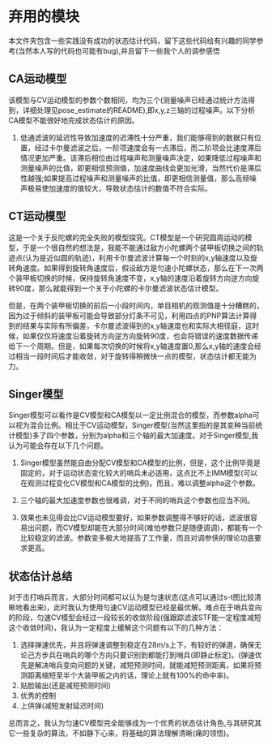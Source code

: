# 弃用的模块

本文件夹包含一些实践没有成功的状态估计代码，留下这些代码给有兴趣的同学参考(当然本人写的代码也可能有bug),并且留下一些我个人的调参感悟

## CA运动模型

该模型与CV运动模型的参数个数相同，均为三个(测量噪声已经通过统计方法得到，详细处理见pose_estimate的README),即x,y,z三轴的过程噪声。以下分析CA模型不能很好地完成状态估计的原因。

1. 低通滤波的延迟性导致加速度的迟滞性十分严重，我们能够得到的数据只有位置，经过卡尔曼滤波之后，一阶项速度会有一点滞后，而二阶项会比速度滞后情况更加严重。该滞后相位由过程噪声和测量噪声决定，如果降低过程噪声和测量噪声的比值，即更相信预测值，加速度曲线会更加光滑，当然代价是滞后性越强;如果提高过程噪声和测量噪声的比值，即更相信测量值，那么高频噪声极易使加速度的值较大，导致状态估计的数值不符合实际。

## CT运动模型

这是一个关于反陀螺的完全失败的模型探究。CT模型是一个研究圆周运动的模型，于是一个很自然的想法是，我能不能通过敌方小陀螺两个装甲板切换之间的轨迹点(认为是近似圆的轨迹)，利用卡尔曼滤波计算每一个时刻的x,y轴速度以及旋转角速度。如果得到旋转角速度后，假设敌方是匀速小陀螺状态，那么在下一次两个装甲板切换的时候，保持旋转角速度不变，x,y轴的速度沿着旋转方向逆方向旋转90度，那么就能得到一个关于小陀螺的卡尔曼滤波状态估计模型。

但是，在两个装甲板切换的前后一小段时间内，单目相机的观测值是十分糟糕的，因为过于倾斜的装甲板可能会导致部分灯条不可见，利用四点的PNP算法计算得到的结果与实际有所偏差，卡尔曼滤波得到的x,y轴速度也和实际大相径庭，这时候，如果仅仅将速度沿着旋转方向逆方向旋转90度，也会将错误的速度数据传递给下一个周期。但是，如果每次切换的时候将x,y轴速度置0,那么x,y轴的速度会经过相当一段时间后才能收敛，对于旋转得稍微快一点的模型，状态估计都无能为力。

## Singer模型

Singer模型可以看作是CV模型和CA模型以一定比例混合的模型，而参数alpha可以视为混合比例。相比于CV运动模型，Singer模型(当然这里指的是其变种当前统计模型)多了四个参数，分别为alpha和三个轴的最大加速度。对于Singer模型,我认为可能会存在以下几个问题。

1. Singer模型虽然能自由分配CV模型和CA模型的比例，但是，这个比例毕竟是固定的，对于运动状态变化较大的哨兵未必适用，这点比不上IMM模型(可以在观测过程变化CV模型和CA模型的比例)。而且，难以调整alpha这个参数。

2. 三个轴的最大加速度参数也很难调，对于不同的哨兵这个参数也应当不同。

3. 效果也未见得会比CV运动模型要好，如果参数调整得不够好的话，滤波很容易出问题，而CV模型却能在大部分时间(难怕参数只是随便调调)，都能有一个比较稳定的滤波。参数变多极大地提高了工作量，而且对调参侠的理论功底要求更高。

## 状态估计总结

对于击打哨兵而言，大部分时间都可以认为是匀速状态(这点可以通过s-t图比较清晰地看出来)，此时我认为使用匀速CV运动模型已经是最优解。难点在于哨兵变向的阶段，匀速CV模型会经过一段较长的收敛阶段(强跟踪滤波STF能一定程度减短这个收敛时间)，我认为一定程度上缓解这个问题有以下的几种方法：

1. 选择弹速优先，并且将弹速调整到稳定在28m/s上下，有较好的弹道，确保无论己方步兵在哨兵的哪个方向只要识别到都能打到哨兵(即静止标定)。(弹速优先是解决哨兵变向问题的关键，减短预测时间，就能减短预测距离，如果将预测距离缩短至半个大装甲板之内的话，理论上就有100%的命中率)。
2. 贴脸输出(还是减短预测时间)
3. 优秀的控制
4. 上供弹(减短发射延迟时间)

总而言之，我认为匀速CV模型完全能够成为一个优秀的状态估计角色,与其研究其它一些复杂的算法，不如静下心来，将基础的算法理解清晰(痛的领悟)。